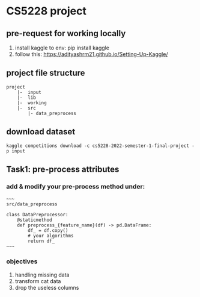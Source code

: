 # CS5228 project

## pre-request for working locally
1. install kaggle to env: pip install kaggle
2. follow this: https://adityashrm21.github.io/Setting-Up-Kaggle/

## project file structure
~~~
project
    |-  input
    |-  lib
    |-  working
    |-  src
        |- data_preprocess
~~~
## download dataset
~~~
kaggle competitions download -c cs5228-2022-semester-1-final-project -p input
~~~

## Task1: pre-process attributes
### add & modify your pre-process method under:
    ~~~
    src/data_preprocess

    class DataPreprocessor:
        @staticmethod
        def preprocess_{feature_name}(df) -> pd.DataFrame:
            df_ = df.copy()
            # your algorithms
            return df_
    ~~~

### objectives
1. handling missing data
2. transform cat data
3. drop the useless columns
